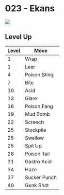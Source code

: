 # 023 - Ekans
![][023]

## Level Up

Level | Move
---   | ---
  1   | Wrap
  1   | Leer
  4   | Poison Sting
  7   | Bite
 10   | Acid
 13   | Glare
 16   | Poison Fang
 19   | Mud Bomb
 22   | Screech
 25   | Stockpile
 25   | Swallow
 25   | Spit Up
 28   | Poison Tail
 31   | Gastro Acid
 34   | Haze
 37   | Sucker Punch
 40   | Gunk Shot

[023]: ../img/pokemon/023.png
